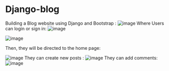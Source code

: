 # Django-blog
Building a Blog website using Django and Bootstrap :
![image](https://github.com/HOUDABRZ/Django-blog/assets/110288086/63e0e819-858f-4fad-bd6c-96501b3d7535)
Where Users can login or sign in:
![image](https://github.com/HOUDABRZ/Django-blog/assets/110288086/f9dfd588-8cfa-4576-8164-9116e3064f65)

![image](https://github.com/HOUDABRZ/Django-blog/assets/110288086/153fe9b7-07d8-4552-a18c-50abe44cb28f)


Then, they will be directed to the home page:


![image](https://github.com/HOUDABRZ/Django-blog/assets/110288086/237129fe-9293-4ddf-9c5e-020d3e682ee8)
They can create new posts :
![image](https://github.com/HOUDABRZ/Django-blog/assets/110288086/25fe8519-51ff-4ffa-87d8-0a25824cca00)
They can add comments:
![image](https://github.com/HOUDABRZ/Django-blog/assets/110288086/6596e19a-6886-48d3-b9a0-e888cac70ba7)

